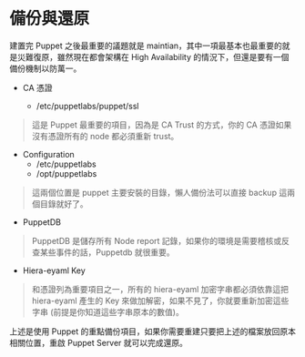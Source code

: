# 備份與還原

建置完 Puppet 之後最重要的議題就是 maintian，其中一項最基本也最重要的就是災難復原，雖然現在都會架構在
 High Availability 的情況下，但還是要有一個備份機制以防萬一。

- CA 憑證

    - /etc/puppetlabs/puppet/ssl

> 這是 Puppet 最重要的項目，因為是 CA Trust 的方式，你的 CA 憑證如果沒有憑證所有的 node 都必須重新 trust。

- Configuration
    - /etc/puppetlabs
    - /opt/puppetlabs

> 這兩個位置是 puppet 主要安裝的目錄，懶人備份法可以直接 backup 這兩個目錄就好了。

- PuppetDB

> PuppetDB 是儲存所有 Node report 記錄，如果你的環境是需要稽核或反查某些事件的話，Puppetdb 就很重要。

- Hiera-eyaml Key

> 和憑證列為重要項目之一，所有的 hiera-eyaml 加密字串都必須依靠這把 hiera-eyaml 產生的 Key 來做加解密，如果不見了，你就要重新加密這些字串 (前提是你知道這些字串原本的數值)。

上述是使用 Puppet 的重點備份項目，如果你需要重建只要把上述的檔案放回原本相關位置，重啟 Puppet Server 就可以完成還原。
